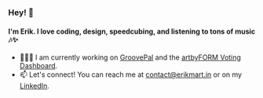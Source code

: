 ### Hey! 👋
#### I'm Erik. I love coding, design, speedcubing, and listening to tons of music 🎶✨
- 👨🏼‍💻 I am currently working on [GroovePal](https://github.com/erikmartin29/GroovePal) and the [artbyFORM Voting Dashboard](https://github.com/artbyFORM/voting-dashboard).
- 📫 Let's connect! You can reach me at contact@erikmart.in or on my [LinkedIn](https://www.linkedin.com/in/erikmartin29/).
